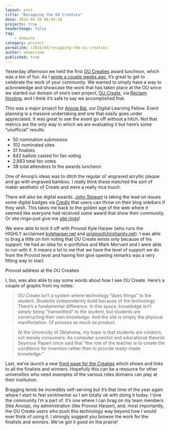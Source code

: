 ```yaml
---
layout: post
title: "Recapping the OU Creaties"
date: 2016-04-30 08:04:16
projects: true
headerImage: false
tag:
    - domains
category: project
permalink: /2016/04/recapping-the-ou-creaties
author: adamcroom
published: true
---
```


Yesterday afternoon we held the first [OU Creaties][1] award luncheon, which was a ton of fun. As I [wrote a couple weeks ago][2], it&#8217;s great to get to celebrate the work of your community. We wanted to simply have a way to acknowledge and showcase the work that has taken place at the OU since we started our domain of one&#8217;s own project, [OU Create][3], via [Reclaim Hosting][4], and I think it&#8217;s safe to say we accomplished that.

This was a major project for [Anoop Bal][5], our Digital Learning Fellow. Event planning is a massive undertaking and one that easily goes under appreciated. It was great to see the event go off without a hitch. Not that metrics are the only way in which we are evaluating it but here&#8217;s some &#8220;unofficial&#8221; results:

  * 50 nomination submissios
  * 102 nominated sites
  * 31 finalists
  * 842 ballots casted for fan voting
  * 2,683 total fan votes
  * 38 total attendees to the awards luncheon

One of Anoop&#8217;s ideas was to ditch the regular ol&#8217; engraved acryllic plaque and go with engraved bamboo. I really think these matched the sort of maker aesthetic of Create and were a really nice touch.



There will also be digital awards. [John Stewart][6] is taking the lead on issues some digital badges via [Credly][7] that users can throw on their blog sidebars if they wish. This takes me back to the golden age of the web where it seemed like everyone had received some award that show their community. Or site rings&#8211;just give me [site rings][8]!

We were able to kick it off with Provost Kyle Harper (who runs the HIGHLY acclaimed [kyleharper.net][9] and [originsofchristianity.net][10]). I was able to brag a little on him noting that OU Create exists only because of his support. He had an idea for e-portfolios and Mark Morvant and I were able to run with it. It means a lot to me that we have the level of support we do from the Provost level and having him give opening remarks was a very fitting way to start.

Provost address at the OU Creaties

I, too, was also able to say some words about how I see OU Create. Here&#8217;s a couple of graphs from my notes:

> OU Create isn’t a system where technology “does things” to the student. Students independently build because of the technology. There’s a fundamental difference. In this space, knowledge isn’t simply being “transmitted” to the student, but students are constructing their own knowledge. And the site is simply the phyiscal manifestation. Of process as much as product. 
  
> At the University of Oklahoma, my hope is that students are creators, not merely consumers. As computer scientist and educational theorist Seymour Papert once said that “the role of the teacher is to create the conditions for invention rather than to provide ready-made knowledge.”

Last, we&#8217;ve launch a new [front page for the Creaties][11] which shows and links to all the finalists and winners. Hopefully this can be a resource for other universities who need examples of the various roles domains can play at their institution.



Bragging tends be incredibly self-serving but it&#8217;s that time of the year again where I start to feel sentimental so I am totally ok with doing it today. I love the community I&#8217;m a part of. It&#8217;s one where I can brag on my team members (like Anoop), my administration (like Provost Harper), and, most importantly, the OU Create users who push this technology way beyond how I would ever think of using it. I strongly suggest you browse the work for the finalists and winners. We&#8217;ve got it good on the prairie!

 [1]: http://creaties.ou.edu
 [2]: https://backup.adamcroom.com/2016/04/welcome-to-the-creaties/
 [3]: http://create.ou.edu
 [4]: http://reclaimhosting.com
 [5]: http://twitter.com/noopdeezy
 [6]: http://twitter.com/jstew511
 [7]: http://credly.com
 [8]: http://ds106.club/~acroom/
 [9]: http://kyleharper.net
 [10]: http://originsofchristianity.net
 [11]: http://create.ou.edu/creaties